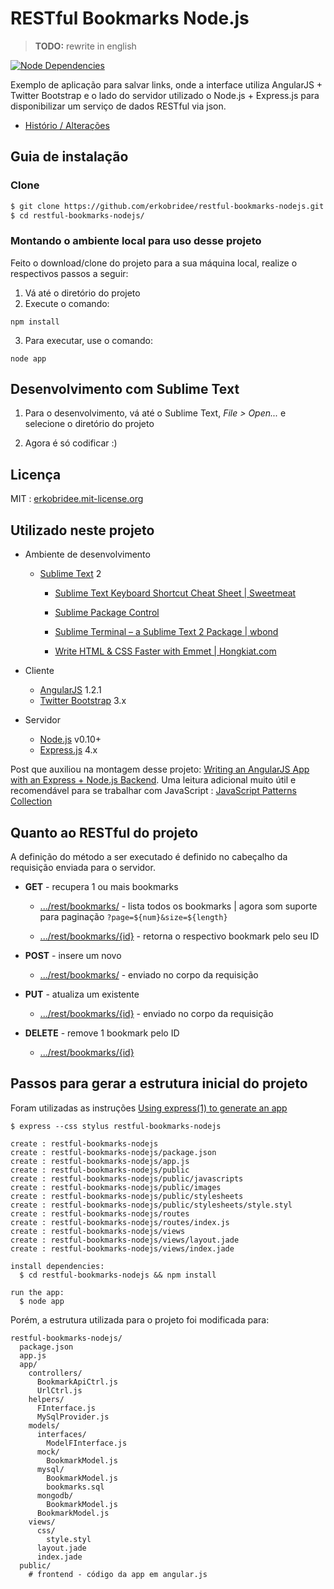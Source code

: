 # RESTful Bookmarks Node.js

> **TODO:** rewrite in english


[![Node Dependencies](https://david-dm.org/erkobridee/restful-bookmarks-nodejs.png)](https://david-dm.org/erkobridee/restful-bookmarks-nodejs)

Exemplo de aplicação para salvar links, onde a interface utiliza AngularJS + Twitter Bootstrap e o lado do servidor utilizado o Node.js + Express.js para disponibilizar um serviço de dados RESTful via json.

* [Histório / Alterações](https://github.com/erkobridee/restful-bookmarks-nodejs/releases)


## Guia de instalação

### Clone

```bash
$ git clone https://github.com/erkobridee/restful-bookmarks-nodejs.git
$ cd restful-bookmarks-nodejs/
```


### Montando o ambiente local para uso desse projeto

Feito o download/clone do projeto para a sua máquina local, realize o respectivos passos a seguir:

1. Vá até o diretório do projeto
2. Execute o comando:

  `npm install`

3. Para executar, use o comando:

  `node app`


## Desenvolvimento com Sublime Text

1. Para o desenvolvimento, vá até o Sublime Text, *File > Open...* e selecione o diretório do projeto

2. Agora é só codificar :)


## Licença

MIT : [erkobridee.mit-license.org](http://erkobridee.mit-license.org)


## Utilizado neste projeto

* Ambiente de desenvolvimento

  * [Sublime Text](http://www.sublimetext.com/) 2
  
  	* [Sublime Text Keyboard Shortcut Cheat Sheet | Sweetmeat](http://sweetme.at/2013/08/08/sublime-text-keyboard-shortcuts/)
  
  	* [Sublime Package Control](http://wbond.net/sublime_packages/package_control) 
  	
  	* [Sublime Terminal – a Sublime Text 2 Package | wbond](http://wbond.net/sublime_packages/terminal)

	* [Write HTML & CSS Faster with Emmet | Hongkiat.com](http://www.hongkiat.com/blog/html-css-faster-emmet/)
	

* Cliente
  * [AngularJS](http://angularjs.org/) 1.2.1
  * [Twitter Bootstrap](twitter.github.com/bootstrap) 3.x

* Servidor
  * [Node.js](http://nodejs.org/) v0.10+
  * [Express.js](http://expressjs.com/) 4.x

Post que auxiliou na montagem desse projeto: [Writing an AngularJS App with an Express + Node.js Backend](http://briantford.com/blog/angular-express.html). Uma leitura adicional muito útil e recomendável para se trabalhar com JavaScript : [JavaScript Patterns Collection](http://shichuan.github.com/javascript-patterns/)
  

## Quanto ao RESTful do projeto

A definição do método a ser executado é definido no cabeçalho da requisição enviada para o servidor.

* **GET** - recupera 1 ou mais bookmarks

  * [.../rest/bookmarks/]() - lista todos os bookmarks | agora som suporte para paginação `?page=${num}&size=${length}`

  * [.../rest/bookmarks/{id}]() - retorna o respectivo bookmark pelo seu ID

* **POST** - insere um novo

  * [.../rest/bookmarks/]() - enviado no corpo da requisição

* **PUT** - atualiza um existente

  * [.../rest/bookmarks/{id}]() - enviado no corpo da requisição

* **DELETE** - remove 1 bookmark pelo ID

  * [.../rest/bookmarks/{id}]() 


## Passos para gerar a estrutura inicial do projeto

Foram utilizadas as instruções [Using express(1) to generate an app](http://expressjs.com/guide.html#executable)

```
$ express --css stylus restful-bookmarks-nodejs

create : restful-bookmarks-nodejs
create : restful-bookmarks-nodejs/package.json
create : restful-bookmarks-nodejs/app.js
create : restful-bookmarks-nodejs/public
create : restful-bookmarks-nodejs/public/javascripts
create : restful-bookmarks-nodejs/public/images
create : restful-bookmarks-nodejs/public/stylesheets
create : restful-bookmarks-nodejs/public/stylesheets/style.styl
create : restful-bookmarks-nodejs/routes
create : restful-bookmarks-nodejs/routes/index.js
create : restful-bookmarks-nodejs/views
create : restful-bookmarks-nodejs/views/layout.jade
create : restful-bookmarks-nodejs/views/index.jade

install dependencies:
  $ cd restful-bookmarks-nodejs && npm install

run the app:
  $ node app
```

Porém, a estrutura utilizada para o projeto foi modificada para:

```
restful-bookmarks-nodejs/
  package.json
  app.js
  app/
    controllers/
      BookmarkApiCtrl.js
      UrlCtrl.js  
    helpers/
      FInterface.js
      MySqlProvider.js
    models/
      interfaces/
        ModelFInterface.js
      mock/
        BookmarkModel.js
      mysql/
        BookmarkModel.js
        bookmarks.sql
      mongodb/
        BookmarkModel.js
      BookmarkModel.js
    views/
      css/
        style.styl
      layout.jade
      index.jade
  public/
	# frontend - código da app em angular.js 
```
